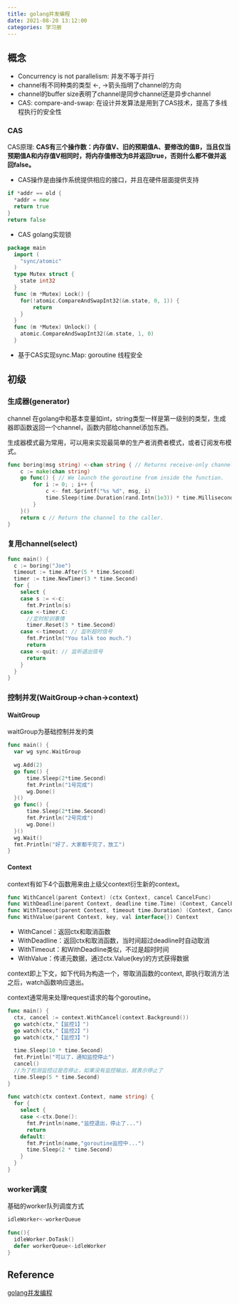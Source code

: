 ```yaml
---
title: golang并发编程
date: 2021-08-20 13:12:00
categories: 学习册
---
```


## 概念
- Concurrency is not parallelism: 并发不等于并行
- channel有不同种类的类型 <-, ->箭头指明了channel的方向
- channel的buffer size表明了channel是同步channel还是异步channel
- CAS: compare-and-swap: 在设计并发算法是用到了CAS技术，提高了多线程执行的安全性


### CAS

CAS原理: <b>CAS有三个操作数：内存值V、旧的预期值A、要修改的值B，当且仅当预期值A和内存值V相同时，将内存值修改为B并返回true，否则什么都不做并返回false。</b>

- CAS操作是由操作系统提供相应的接口，并且在硬件层面提供支持
```go
if *addr == old {
  *addr = new
  return true
}
return false
```

- CAS golang实现锁
```go
package main
  import (
    "sync/atomic"
  )
  type Mutex struct {
    state int32
  }
  func (m *Mutex) Lock() {
    for(!atomic.CompareAndSwapInt32(&m.state, 0, 1)) {
        return
    }
  }
  func (m *Mutex) Unlock() {
    atomic.CompareAndSwapInt32(&m.state, 1, 0)
  }
```
- 基于CAS实现sync.Map: goroutine 线程安全


## 初级

### 生成器(generator)

channel 在golang中和基本变量如int，string类型一样是第一级别的类型，生成器即函数返回一个channel，函数内部给channel添加东西。

生成器模式最为常用，可以用来实现最简单的生产者消费者模式，或者订阅发布模式。

```go
func boring(msg string) <-chan string { // Returns receive-only channel of strings.
    c := make(chan string)
    go func() { // We launch the goroutine from inside the function.
        for i := 0; ; i++ {
            c <- fmt.Sprintf("%s %d", msg, i)
            time.Sleep(time.Duration(rand.Intn(1e3)) * time.Millisecond)
        }
    }()
    return c // Return the channel to the caller.
}
```

### 复用channel(select)
```go
func main() {
  c := boring("Joe")
  timeout := time.After(5 * time.Second)
  timer := time.NewTimer(3 * time.Second)
  for {
    select {
    case s := <-c:
      fmt.Println(s)
    case <-timer.C:
      //定时轮训事情
      timer.Reset(3 * time.Second)
    case <-timeout: // 监听超时信号
      fmt.Println("You talk too much.")
      return
    case <-quit: // 监听退出信号
      return
    }
  }
}
```

### 控制并发(WaitGroup->chan->context)

#### WaitGroup

waitGroup为基础控制并发的类
```go
func main() {
  var wg sync.WaitGroup
​
  wg.Add(2)
  go func() {
      time.Sleep(2*time.Second)
      fmt.Println("1号完成")
      wg.Done()
  }()
  go func() {
      time.Sleep(2*time.Second)
      fmt.Println("2号完成")
      wg.Done()
  }()
  wg.Wait()
  fmt.Println("好了，大家都干完了，放工")
}
```

#### Context

context有如下4个函数用来由上级父context衍生新的context。
```go
func WithCancel(parent Context) (ctx Context, cancel CancelFunc)
func WithDeadline(parent Context, deadline time.Time) (Context, CancelFunc)
func WithTimeout(parent Context, timeout time.Duration) (Context, CancelFunc)
func WithValue(parent Context, key, val interface{}) Context
```
- WithCancel：返回ctx和取消函数
- WithDeadline：返回ctx和取消函数，当时间超过deadline时自动取消
- WithTimeout：和WithDeadline类似，不过是超时时间
- WithValue：传递元数据，通过ctx.Value(key)的方式获得数据

context即上下文，如下代码为构造一个，带取消函数的context, 即执行取消方法之后，watch函数响应退出。

context通常用来处理request请求的每个goroutine。
```go
func main() {
  ctx, cancel := context.WithCancel(context.Background())
  go watch(ctx,"【监控1】")
  go watch(ctx,"【监控2】")
  go watch(ctx,"【监控3】")
​
  time.Sleep(10 * time.Second)
  fmt.Println("可以了，通知监控停止")
  cancel()
  //为了检测监控过是否停止，如果没有监控输出，就表示停止了
  time.Sleep(5 * time.Second)
}
​
func watch(ctx context.Context, name string) {
  for {
    select {
    case <-ctx.Done():
      fmt.Println(name,"监控退出，停止了...")
      return
    default:
      fmt.Println(name,"goroutine监控中...")
      time.Sleep(2 * time.Second)
    }
  }
}
```

### worker调度

基础的worker队列调度方式
```go
idleWorker<-workerQueue
​
func(){
  idleWorker.DoTask()
  defer workerQueue<-idleWorker
}
```


## Reference

[golang并发编程](https://dreamgoing.github.io/go%E5%B9%B6%E5%8F%91%E7%BC%96%E7%A8%8B%E6%A8%A1%E5%BC%8F.html)